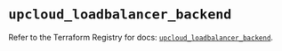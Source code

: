 # `upcloud_loadbalancer_backend`

Refer to the Terraform Registry for docs: [`upcloud_loadbalancer_backend`](https://registry.terraform.io/providers/upcloudltd/upcloud/5.9.1/docs/resources/loadbalancer_backend).
